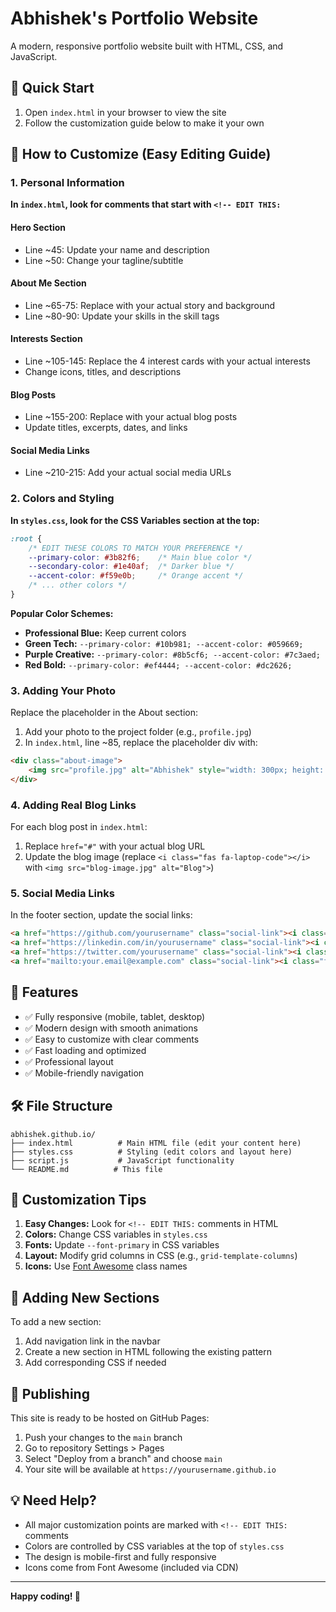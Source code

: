 # Abhishek's Portfolio Website

A modern, responsive portfolio website built with HTML, CSS, and JavaScript.

## 🚀 Quick Start

1. Open `index.html` in your browser to view the site
2. Follow the customization guide below to make it your own

## 📝 How to Customize (Easy Editing Guide)

### 1. Personal Information

**In `index.html`, look for comments that start with `<!-- EDIT THIS:`**

#### Hero Section
- Line ~45: Update your name and description
- Line ~50: Change your tagline/subtitle

#### About Me Section
- Line ~65-75: Replace with your actual story and background
- Line ~80-90: Update your skills in the skill tags

#### Interests Section
- Line ~105-145: Replace the 4 interest cards with your actual interests
- Change icons, titles, and descriptions

#### Blog Posts
- Line ~155-200: Replace with your actual blog posts
- Update titles, excerpts, dates, and links

#### Social Media Links
- Line ~210-215: Add your actual social media URLs

### 2. Colors and Styling

**In `styles.css`, look for the CSS Variables section at the top:**

```css
:root {
    /* EDIT THESE COLORS TO MATCH YOUR PREFERENCE */
    --primary-color: #3b82f6;    /* Main blue color */
    --secondary-color: #1e40af;  /* Darker blue */
    --accent-color: #f59e0b;     /* Orange accent */
    /* ... other colors */
}
```

**Popular Color Schemes:**
- **Professional Blue:** Keep current colors
- **Green Tech:** `--primary-color: #10b981; --accent-color: #059669;`
- **Purple Creative:** `--primary-color: #8b5cf6; --accent-color: #7c3aed;`
- **Red Bold:** `--primary-color: #ef4444; --accent-color: #dc2626;`

### 3. Adding Your Photo

Replace the placeholder in the About section:
1. Add your photo to the project folder (e.g., `profile.jpg`)
2. In `index.html`, line ~85, replace the placeholder div with:
```html
<div class="about-image">
    <img src="profile.jpg" alt="Abhishek" style="width: 300px; height: 300px; border-radius: 15px; object-fit: cover;">
</div>
```

### 4. Adding Real Blog Links

For each blog post in `index.html`:
1. Replace `href="#"` with your actual blog URL
2. Update the blog image (replace `<i class="fas fa-laptop-code"></i>` with `<img src="blog-image.jpg" alt="Blog">`)

### 5. Social Media Links

In the footer section, update the social links:
```html
<a href="https://github.com/yourusername" class="social-link"><i class="fab fa-github"></i></a>
<a href="https://linkedin.com/in/yourusername" class="social-link"><i class="fab fa-linkedin"></i></a>
<a href="https://twitter.com/yourusername" class="social-link"><i class="fab fa-twitter"></i></a>
<a href="mailto:your.email@example.com" class="social-link"><i class="fas fa-envelope"></i></a>
```

## 📱 Features

- ✅ Fully responsive (mobile, tablet, desktop)
- ✅ Modern design with smooth animations
- ✅ Easy to customize with clear comments
- ✅ Fast loading and optimized
- ✅ Professional layout
- ✅ Mobile-friendly navigation

## 🛠️ File Structure

```
abhishek.github.io/
├── index.html          # Main HTML file (edit your content here)
├── styles.css          # Styling (edit colors and layout here)
├── script.js           # JavaScript functionality
└── README.md          # This file
```

## 🎨 Customization Tips

1. **Easy Changes:** Look for `<!-- EDIT THIS:` comments in HTML
2. **Colors:** Change CSS variables in `styles.css`
3. **Fonts:** Update `--font-primary` in CSS variables
4. **Layout:** Modify grid columns in CSS (e.g., `grid-template-columns`)
5. **Icons:** Use [Font Awesome](https://fontawesome.com/icons) class names

## 📄 Adding New Sections

To add a new section:
1. Add navigation link in the navbar
2. Create a new section in HTML following the existing pattern
3. Add corresponding CSS if needed

## 🚀 Publishing

This site is ready to be hosted on GitHub Pages:
1. Push your changes to the `main` branch
2. Go to repository Settings > Pages
3. Select "Deploy from a branch" and choose `main`
4. Your site will be available at `https://yourusername.github.io`

## 💡 Need Help?

- All major customization points are marked with `<!-- EDIT THIS:` comments
- Colors are controlled by CSS variables at the top of `styles.css`
- The design is mobile-first and fully responsive
- Icons come from Font Awesome (included via CDN)

---

**Happy coding! 🎉**